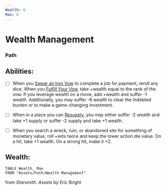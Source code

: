 ```yaml
---
Wealth: 6
Max: 6
---
```


# Wealth Management
### Path


## Abilities:


- [ ] When you [Swear an Iron Vow](Swear_an_Iron_Vow.md) to complete a job for payment, reroll any dice.  When you [Fulfill Your Vow](Fulfill_Your_Vow.md), take +wealth equal to the rank of the vow.  If you leverage wealth on a move, add +wealth and suffer -1 wealth.  Additionally, you may suffer -6 wealth to clear the Indebted burden or to make a game-changing investment.

- [ ] When in a place you can [Resupply](Resupply.md), you may either suffer -2 wealth and take +1 supply or suffer -2 supply and take +1 wealth.

- [ ] When you search a wreck, ruin, or abandoned site for something of monetary value, roll +wits twice and keep the lower action die value.  On a hit, take +1 wealth.  On a strong hit, make it +2.

## Wealth:
```dataview
TABLE Wealth, Max
FROM "Assets/Path/Wealth Management"
```



from *Starsmith: Assets* by Eric Bright
